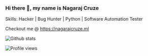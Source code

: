 ### Hi there 👋, my name is Nagaraj Cruze

Skills:  Hacker | Bug Hunter | Python | Software Automation Tester

Checkout me @ https://nagarajcruze.ml

![Github stats](https://github-readme-stats.vercel.app/api?username=nagarajcruze&show_icons=true)


![Profile views](https://gpvc.arturio.dev/nagarajcruze)  
